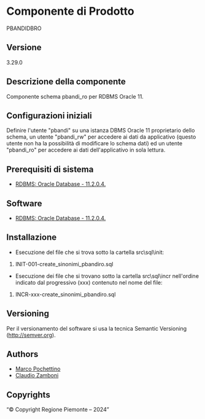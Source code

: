 # Componente di Prodotto
PBANDIDBRO

## Versione
3.29.0

## Descrizione della componente
Componente schema pbandi_ro per RDBMS Oracle 11.

## Configurazioni iniziali
Definire l'utente "pbandi" su una istanza DBMS Oracle 11 proprietario dello schema, un utente "pbandi_rw" per accedere ai dati da applicativo (questo utente non ha la possibilità di modificare lo schema dati) ed un utente "pbandi_ro" per accedere ai dati dell'applicativo in sola lettura.

## Prerequisiti di sistema
* [RDBMS: Oracle Database - 11.2.0.4.](https://https://www.oracle.com/java)

## Software
* [RDBMS: Oracle Database - 11.2.0.4.](https://https://www.oracle.com/java)

## Installazione
* Esecuzione del file che si trova sotto la cartella src\sql\init:

1. INIT-001-create_sinonimi_pbandiro.sql

* Esecuzione dei file che si trovano sotto la cartella src\sql\incr nell'ordine indicato dal progressivo (xxx) contenuto nel nome del file:

1. INCR-xxx-create_sinonimi_pbandiro.sql

## Versioning
Per il versionamento del software si usa la tecnica Semantic Versioning (http://semver.org).

## Authors
* [Marco Pochettino](mailto:marco.pochettino@csi.it)
* [Claudio Zamboni](mailto:claudio.zamboni@csi.it)

## Copyrights
“© Copyright Regione Piemonte – 2024”